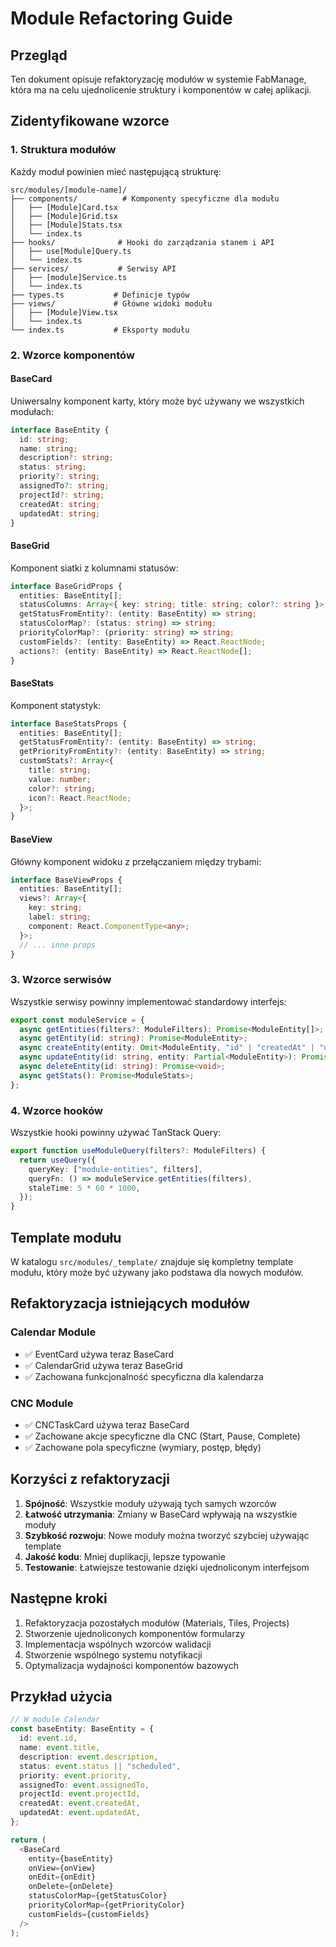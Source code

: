 # Module Refactoring Guide

## Przegląd

Ten dokument opisuje refaktoryzację modułów w systemie FabManage, która ma na celu ujednolicenie struktury i komponentów w całej aplikacji.

## Zidentyfikowane wzorce

### 1. Struktura modułów

Każdy moduł powinien mieć następującą strukturę:

```
src/modules/[module-name]/
├── components/          # Komponenty specyficzne dla modułu
│   ├── [Module]Card.tsx
│   ├── [Module]Grid.tsx
│   ├── [Module]Stats.tsx
│   └── index.ts
├── hooks/              # Hooki do zarządzania stanem i API
│   ├── use[Module]Query.ts
│   └── index.ts
├── services/           # Serwisy API
│   ├── [module]Service.ts
│   └── index.ts
├── types.ts           # Definicje typów
├── views/             # Główne widoki modułu
│   ├── [Module]View.tsx
│   └── index.ts
└── index.ts           # Eksporty modułu
```

### 2. Wzorce komponentów

#### BaseCard

Uniwersalny komponent karty, który może być używany we wszystkich modułach:

```typescript
interface BaseEntity {
  id: string;
  name: string;
  description?: string;
  status: string;
  priority?: string;
  assignedTo?: string;
  projectId?: string;
  createdAt: string;
  updatedAt: string;
}
```

#### BaseGrid

Komponent siatki z kolumnami statusów:

```typescript
interface BaseGridProps {
  entities: BaseEntity[];
  statusColumns: Array<{ key: string; title: string; color?: string }>;
  getStatusFromEntity?: (entity: BaseEntity) => string;
  statusColorMap?: (status: string) => string;
  priorityColorMap?: (priority: string) => string;
  customFields?: (entity: BaseEntity) => React.ReactNode;
  actions?: (entity: BaseEntity) => React.ReactNode[];
}
```

#### BaseStats

Komponent statystyk:

```typescript
interface BaseStatsProps {
  entities: BaseEntity[];
  getStatusFromEntity?: (entity: BaseEntity) => string;
  getPriorityFromEntity?: (entity: BaseEntity) => string;
  customStats?: Array<{
    title: string;
    value: number;
    color?: string;
    icon?: React.ReactNode;
  }>;
}
```

#### BaseView

Główny komponent widoku z przełączaniem między trybami:

```typescript
interface BaseViewProps {
  entities: BaseEntity[];
  views?: Array<{
    key: string;
    label: string;
    component: React.ComponentType<any>;
  }>;
  // ... inne props
}
```

### 3. Wzorce serwisów

Wszystkie serwisy powinny implementować standardowy interfejs:

```typescript
export const moduleService = {
  async getEntities(filters?: ModuleFilters): Promise<ModuleEntity[]>;
  async getEntity(id: string): Promise<ModuleEntity>;
  async createEntity(entity: Omit<ModuleEntity, "id" | "createdAt" | "updatedAt">): Promise<ModuleEntity>;
  async updateEntity(id: string, entity: Partial<ModuleEntity>): Promise<ModuleEntity>;
  async deleteEntity(id: string): Promise<void>;
  async getStats(): Promise<ModuleStats>;
};
```

### 4. Wzorce hooków

Wszystkie hooki powinny używać TanStack Query:

```typescript
export function useModuleQuery(filters?: ModuleFilters) {
  return useQuery({
    queryKey: ["module-entities", filters],
    queryFn: () => moduleService.getEntities(filters),
    staleTime: 5 * 60 * 1000,
  });
}
```

## Template modułu

W katalogu `src/modules/_template/` znajduje się kompletny template modułu, który może być używany jako podstawa dla nowych modułów.

## Refaktoryzacja istniejących modułów

### Calendar Module

- ✅ EventCard używa teraz BaseCard
- ✅ CalendarGrid używa teraz BaseGrid
- ✅ Zachowana funkcjonalność specyficzna dla kalendarza

### CNC Module

- ✅ CNCTaskCard używa teraz BaseCard
- ✅ Zachowane akcje specyficzne dla CNC (Start, Pause, Complete)
- ✅ Zachowane pola specyficzne (wymiary, postęp, błędy)

## Korzyści z refaktoryzacji

1. **Spójność**: Wszystkie moduły używają tych samych wzorców
2. **Łatwość utrzymania**: Zmiany w BaseCard wpływają na wszystkie moduły
3. **Szybkość rozwoju**: Nowe moduły można tworzyć szybciej używając template
4. **Jakość kodu**: Mniej duplikacji, lepsze typowanie
5. **Testowanie**: Łatwiejsze testowanie dzięki ujednoliconym interfejsom

## Następne kroki

1. Refaktoryzacja pozostałych modułów (Materials, Tiles, Projects)
2. Stworzenie ujednoliconych komponentów formularzy
3. Implementacja wspólnych wzorców walidacji
4. Stworzenie wspólnego systemu notyfikacji
5. Optymalizacja wydajności komponentów bazowych

## Przykład użycia

```typescript
// W module Calendar
const baseEntity: BaseEntity = {
  id: event.id,
  name: event.title,
  description: event.description,
  status: event.status || "scheduled",
  priority: event.priority,
  assignedTo: event.assignedTo,
  projectId: event.projectId,
  createdAt: event.createdAt,
  updatedAt: event.updatedAt,
};

return (
  <BaseCard
    entity={baseEntity}
    onView={onView}
    onEdit={onEdit}
    onDelete={onDelete}
    statusColorMap={getStatusColor}
    priorityColorMap={getPriorityColor}
    customFields={customFields}
  />
);
```

